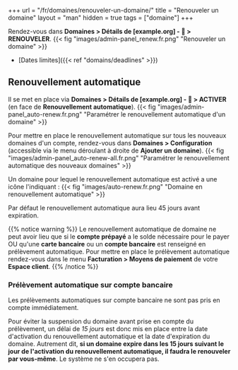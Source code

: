 +++
url = "/fr/domaines/renouveler-un-domaine/"
title = "Renouveler un domaine"
layout = "man"
hidden = true
tags = ["domaine"]
+++

Rendez-vous dans **Domaines > Détails de [example.org] - 🔎 > RENOUVELER**.
{{< fig "images/admin-panel_renew.fr.png" "Renouveler un domaine" >}}

- [Dates limites]({{< ref "domains/deadlines" >}})

## Renouvellement automatique

Il se met en place via  **Domaines > Détails de [example.org] - 🔎 > ACTIVER** (en face de **Renouvellement automatique**).
{{< fig "images/admin-panel_auto-renew.fr.png" "Paramétrer le renouvellement automatique d'un domaine" >}}

Pour mettre en place le renouvellement automatique sur tous les nouveaux domaines d'un compte, rendez-vous dans **Domaines > Configuration** (accessible via le menu déroulant à droite de **Ajouter un domaine**).
{{< fig "images/admin-panel_auto-renew-all.fr.png" "Paramétrer le renouvellement automatique des nouveaux domaines" >}}

Un domaine pour lequel le renouvellement automatique est activé a une icône l'indiquant :
{{< fig "images/auto-renew.fr.png" "Domaine en renouvellement automatique" >}}

Par défaut le renouvellement automatique aura lieu 45 jours avant expiration.

{{% notice warning %}}
Le renouvellement automatique de domaine ne peut avoir lieu que si le **compte prépayé** a le solde nécessaire pour le payer OU qu'une **carte bancaire** ou un **compte bancaire** est renseigné en prélèvement automatique. Pour mettre en place le prélèvement automatique rendez-vous dans le menu **Facturation > Moyens de paiement** de votre **Espace client**.
{{% /notice %}}

### Prélèvement automatique sur compte bancaire

Les prélèvements automatiques sur compte bancaire ne sont pas pris en compte immédiatement.

Pour éviter la suspension du domaine avant prise en compte du prélèvement, un délai de *15 jours* est donc mis en place entre la date d'activation du renouvellement automatique et la date d'expiration du domaine. Autrement dit, **si un domaine expire dans les 15 jours suivant le jour de l'activation du renouvellement automatique, il faudra le renouveler par vous-même**. Le système ne s'en occupera pas.
